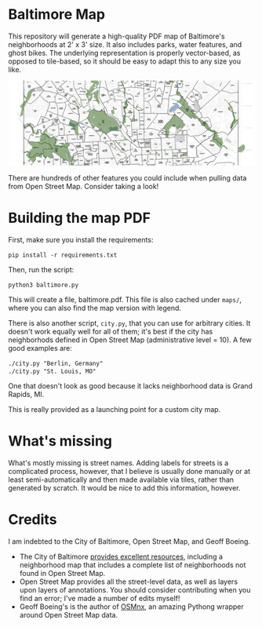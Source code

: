 # Baltimore Map

This repository will generate a high-quality PDF map of Baltimore's neighborhoods at 2' x 3' size.
It also includes parks, water features, and ghost bikes.
The underlying representation is properly vector-based, as opposed to tile-based, so it should be easy to adapt this to any size you like.

![Baltimore map snippet](baltimore-snippet.jpg)

There are hundreds of other features you could include when pulling data from Open Street Map.
Consider taking a look!

# Building the map PDF

First, make sure you install the requirements:

    pip install -r requirements.txt

Then, run the script:

    python3 baltimore.py

This will create a file, baltimore.pdf. This file is also cached under `maps/`, where you can also find the map version with legend.

There is also another script, `city.py`, that you can use for arbitrary cities.
It doesn't work equally well for all of them; it's best if the city has neighborhods defined in Open Street Map (administrative level = 10).
A few good examples are:

    ./city.py "Berlin, Germany"
    ./city.py "St. Louis, MO"

One that doesn't look as good because it lacks neighborhood data is Grand Rapids, MI.

This is really provided as a launching point for a custom city map.

# What's missing

What's mostly missing is street names. Adding labels for streets is a complicated process, however, that I believe is usually done manually or at least semi-automatically and then made available via tiles, rather than generated by scratch.
It would be nice to add this information, however.

# Credits

I am indebted to the City of Baltimore, Open Street Map, and Geoff Boeing.

* The City of Baltimore [provides excellent resources](https://planning.baltimorecity.gov/maps-data/gis), including a neighborhood map that includes a complete list of neighborhoods not found in Open Street Map.
* Open Street Map provides all the street-level data, as well as layers upon layers of annotations. You should consider contributing when you find an error; I've made a number of edits myself!
* Geoff Boeing's is the author of [OSMnx](https://github.com/gboeing/osmnx), an amazing Pythong wrapper around Open Street Map data.
